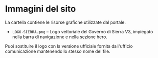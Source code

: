 # Immagini del sito

La cartella contiene le risorse grafiche utilizzate dal portale.

- `LOGO-SIERRA.png` – Logo vettoriale del Governo di Sierra V3, impiegato nella barra di navigazione e nella sezione hero.

Puoi sostituire il logo con la versione ufficiale fornita dall'ufficio comunicazione mantenendo lo stesso nome del file.
